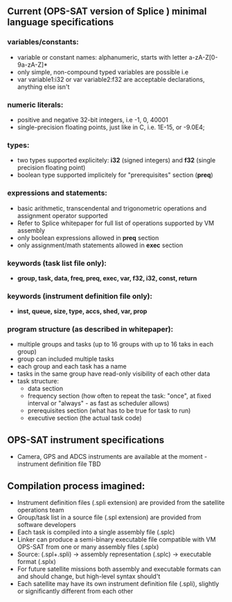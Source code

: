 ## Current (OPS-SAT version of Splice ) minimal language specifications ##

### variables/constants:
* variable or constant names: alphanumeric, starts with letter a-zA-Z[0-9a-zA-Z]*
* only simple, non-compound typed variables are possible i.e
* var variable1:i32 or var variable2:f32 are acceptable declarations, anything else isn't

### numeric literals:
* positive and negative 32-bit integers, i.e -1, 0, 40001
* single-precision floating points, just like in C, i.e. 1E-15, or -9.0E4;

### types:
* two types supported explicitely: **i32** (signed integers) and **f32** (single precision floating point)
* boolean type supported implicitely for "prerequisites" section (**preq**)

### expressions and statements:
* basic arithmetic, transcendental and trigonometric operations and assignment operator supported
* Refer to Splice whitepaper for full list of operations supported by VM assembly
* only boolean expressions allowed  in **preq** section
* only assignment/math statements allowed  in **exec** section

### keywords (task list file only):
* **group, task, data, freq, preq, exec, var, f32, i32, const, return**

### keywords (instrument definition file only):
* **inst, queue, size, type, accs, shed, var, prop**

### program structure (as described in whitepaper):
* multiple groups and tasks (up to 16 groups with up to 16 taks in each group)
* group can included multiple tasks
* each group and each task has a name
* tasks in the same group have read-only visibility of each other data
* task structure:
  * data section
  * frequency section (how often to repeat the task: "once", at fixed interval or "always" - as fast as scheduler allows)
  * prerequisites section (what has to be true for task to run)
  * executive section (the actual task code)


## OPS-SAT instrument specifications
* Camera, GPS and ADCS instruments are available at the moment - instrument definition file TBD

## Compilation process imagined:
* Instrument definition files (.spli extension) are provided from the satellite operations team
* Group/task list in a source file (.spl extension) are provided from software developers
* Each task is compiled into a single assembly file (.splc)
* Linker can produce a semi-binary executable file compatible with VM OPS-SAT from one or many assembly files (.splx)
* Source: (.spl+.spli) -> assembly representation (.splc) -> executable format (.splx)
* For future satellite missions  both assembly and executable formats can and should change, but high-level syntax should't
* Each satellite may have its own instrument definition file (.spli), slightly or significantly different from each other
